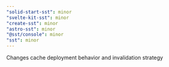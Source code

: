 ```yaml
---
"solid-start-sst": minor
"svelte-kit-sst": minor
"create-sst": minor
"astro-sst": minor
"@sst/console": minor
"sst": minor
---
```


Changes cache deployment behavior and invalidation strategy
